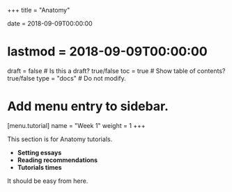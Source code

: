 +++
title = "Anatomy"

date = 2018-09-09T00:00:00
# lastmod = 2018-09-09T00:00:00

draft = false  # Is this a draft? true/false
toc = true  # Show table of contents? true/false
type = "docs"  # Do not modify.

# Add menu entry to sidebar.
[menu.tutorial]
  name = "Week 1"
  weight = 1
+++

This section is for Anatomy tutorials.

* **Setting essays**
* **Reading recommendations**
* **Tutorials times**

It should be easy from here.
